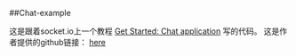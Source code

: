 ##Chat-example

这是跟着socket.io上一个教程 [Get Started: Chat application](http://socket.io/get-started/chat/) 写的代码。
这是作者提供的github链接： [here](https://github.com/rauchg/chat-example)